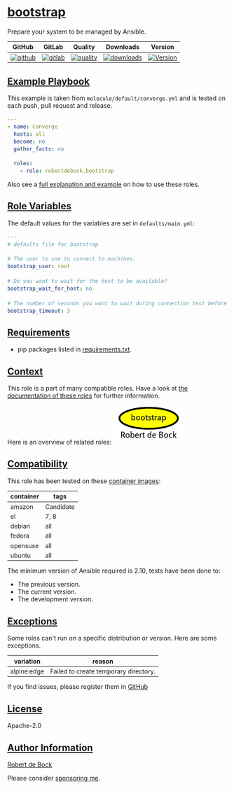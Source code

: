 # [bootstrap](#bootstrap)

Prepare your system to be managed by Ansible.

|GitHub|GitLab|Quality|Downloads|Version|
|------|------|-------|---------|-------|
|[![github](https://github.com/robertdebock/ansible-role-bootstrap/workflows/Ansible%20Molecule/badge.svg)](https://github.com/robertdebock/ansible-role-bootstrap/actions)|[![gitlab](https://gitlab.com/robertdebock/ansible-role-bootstrap/badges/master/pipeline.svg)](https://gitlab.com/robertdebock/ansible-role-bootstrap)|[![quality](https://img.shields.io/ansible/quality/21642)](https://galaxy.ansible.com/robertdebock/bootstrap)|[![downloads](https://img.shields.io/ansible/role/d/21642)](https://galaxy.ansible.com/robertdebock/bootstrap)|[![Version](https://img.shields.io/github/release/robertdebock/ansible-role-bootstrap.svg)](https://github.com/robertdebock/ansible-role-bootstrap/releases/)|

## [Example Playbook](#example-playbook)

This example is taken from `molecule/default/converge.yml` and is tested on each push, pull request and release.
```yaml
---
- name: Converge
  hosts: all
  become: no
  gather_facts: no

  roles:
    - role: robertdebock.bootstrap
```

Also see a [full explanation and example](https://robertdebock.nl/how-to-use-these-roles.html) on how to use these roles.

## [Role Variables](#role-variables)

The default values for the variables are set in `defaults/main.yml`:
```yaml
---
# defaults file for bootstrap

# The user to use to connect to machines.
bootstrap_user: root

# Do you want to wait for the host to be available?
bootstrap_wait_for_host: no

# The number of seconds you want to wait during connection test before failing.
bootstrap_timeout: 3
```

## [Requirements](#requirements)

- pip packages listed in [requirements.txt](https://github.com/robertdebock/ansible-role-bootstrap/blob/master/requirements.txt).


## [Context](#context)

This role is a part of many compatible roles. Have a look at [the documentation of these roles](https://robertdebock.nl/) for further information.

Here is an overview of related roles:
![dependencies](https://raw.githubusercontent.com/robertdebock/ansible-role-bootstrap/png/requirements.png "Dependencies")

## [Compatibility](#compatibility)

This role has been tested on these [container images](https://hub.docker.com/u/robertdebock):

|container|tags|
|---------|----|
|amazon|Candidate|
|el|7, 8|
|debian|all|
|fedora|all|
|opensuse|all|
|ubuntu|all|

The minimum version of Ansible required is 2.10, tests have been done to:

- The previous version.
- The current version.
- The development version.

## [Exceptions](#exceptions)

Some roles can't run on a specific distribution or version. Here are some exceptions.

| variation                 | reason                 |
|---------------------------|------------------------|
| alpine:edge | Failed to create temporary directory. |


If you find issues, please register them in [GitHub](https://github.com/robertdebock/ansible-role-bootstrap/issues)

## [License](#license)

Apache-2.0

## [Author Information](#author-information)

[Robert de Bock](https://robertdebock.nl/)

Please consider [sponsoring me](https://github.com/sponsors/robertdebock).
